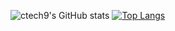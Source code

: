 ![ctech9's GitHub stats](https://github-readme-stats.vercel.app/api?username=chris-thorpe3db&show_icons=true&theme=radical)
[![Top Langs](https://github-readme-stats.vercel.app/api/top-langs/?username=chris-thorpe3db9&exclude_repo=first_repository&layout=compact&theme=radical)](https://github.com/anuraghazra/github-readme-stats)
